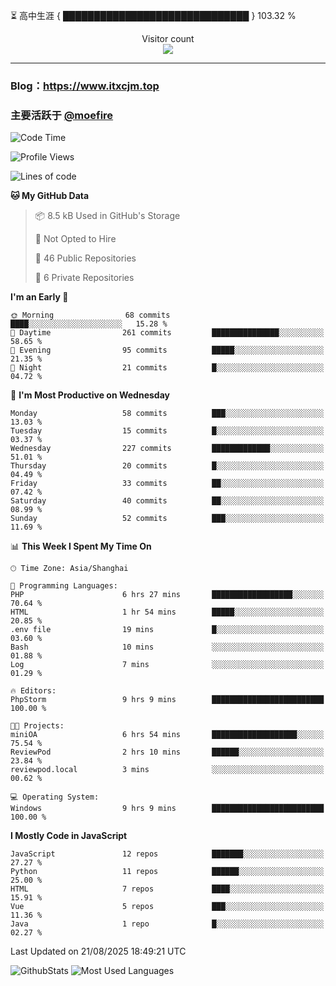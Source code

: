 ⏳ 高中生涯 { ██████████████████████████████ } 103.32 %
<p align="center"> 
  Visitor count<br>
  <img src="https://profile-counter.glitch.me/itxcjm/count.svg" />
</p>

---
### Blog：https://www.itxcjm.top
### 主要活跃于 [@moefire](https://github.com/moefire)
<!--START_SECTION:waka-->
![Code Time](http://img.shields.io/badge/Code%20Time-141%20hrs%2030%20mins-blue)

![Profile Views](http://img.shields.io/badge/Profile%20Views-9-blue)

![Lines of code](https://img.shields.io/badge/From%20Hello%20World%20I%27ve%20Written-864.2%20thousand%20lines%20of%20code-blue)

**🐱 My GitHub Data** 

> 📦 8.5 kB Used in GitHub's Storage 
 > 
> 🚫 Not Opted to Hire
 > 
> 📜 46 Public Repositories 
 > 
> 🔑 6 Private Repositories 
 > 
**I'm an Early 🐤** 

```text
🌞 Morning                68 commits          ████░░░░░░░░░░░░░░░░░░░░░   15.28 % 
🌆 Daytime                261 commits         ███████████████░░░░░░░░░░   58.65 % 
🌃 Evening                95 commits          █████░░░░░░░░░░░░░░░░░░░░   21.35 % 
🌙 Night                  21 commits          █░░░░░░░░░░░░░░░░░░░░░░░░   04.72 % 
```
📅 **I'm Most Productive on Wednesday** 

```text
Monday                   58 commits          ███░░░░░░░░░░░░░░░░░░░░░░   13.03 % 
Tuesday                  15 commits          █░░░░░░░░░░░░░░░░░░░░░░░░   03.37 % 
Wednesday                227 commits         █████████████░░░░░░░░░░░░   51.01 % 
Thursday                 20 commits          █░░░░░░░░░░░░░░░░░░░░░░░░   04.49 % 
Friday                   33 commits          ██░░░░░░░░░░░░░░░░░░░░░░░   07.42 % 
Saturday                 40 commits          ██░░░░░░░░░░░░░░░░░░░░░░░   08.99 % 
Sunday                   52 commits          ███░░░░░░░░░░░░░░░░░░░░░░   11.69 % 
```


📊 **This Week I Spent My Time On** 

```text
🕑︎ Time Zone: Asia/Shanghai

💬 Programming Languages: 
PHP                      6 hrs 27 mins       ██████████████████░░░░░░░   70.64 % 
HTML                     1 hr 54 mins        █████░░░░░░░░░░░░░░░░░░░░   20.85 % 
.env file                19 mins             █░░░░░░░░░░░░░░░░░░░░░░░░   03.60 % 
Bash                     10 mins             ░░░░░░░░░░░░░░░░░░░░░░░░░   01.88 % 
Log                      7 mins              ░░░░░░░░░░░░░░░░░░░░░░░░░   01.29 % 

🔥 Editors: 
PhpStorm                 9 hrs 9 mins        █████████████████████████   100.00 % 

🐱‍💻 Projects: 
miniOA                   6 hrs 54 mins       ███████████████████░░░░░░   75.54 % 
ReviewPod                2 hrs 10 mins       ██████░░░░░░░░░░░░░░░░░░░   23.84 % 
reviewpod.local          3 mins              ░░░░░░░░░░░░░░░░░░░░░░░░░   00.62 % 

💻 Operating System: 
Windows                  9 hrs 9 mins        █████████████████████████   100.00 % 
```

**I Mostly Code in JavaScript** 

```text
JavaScript               12 repos            ███████░░░░░░░░░░░░░░░░░░   27.27 % 
Python                   11 repos            ██████░░░░░░░░░░░░░░░░░░░   25.00 % 
HTML                     7 repos             ████░░░░░░░░░░░░░░░░░░░░░   15.91 % 
Vue                      5 repos             ███░░░░░░░░░░░░░░░░░░░░░░   11.36 % 
Java                     1 repo              █░░░░░░░░░░░░░░░░░░░░░░░░   02.27 % 
```




 Last Updated on 21/08/2025 18:49:21 UTC
<!--END_SECTION:waka-->
![GithubStats](https://github-readme-stats-blue-three.vercel.app/api?username=itxcjm&show_icons=true&theme=light&layout=compact&locale=cn&include_all_commits=true&count_private=true&role=OWNER,ORGANIZATION_MEMBER,COLLABORATOR)
![Most Used Languages](https://github-readme-stats-blue-three.vercel.app/api/top-langs/?username=itxcjm&theme=light&layout=compact&count_private=true&role=OWNER,ORGANIZATION_MEMBER,COLLABORATOR)
